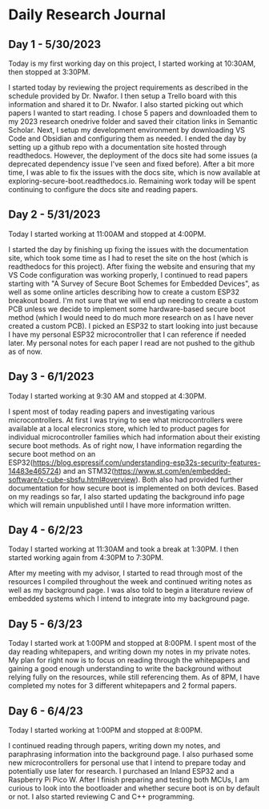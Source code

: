 # Daily Research Journal

## Day 1 - 5/30/2023 

Today is my first working day on this project, I started working at 10:30AM, then stopped at 3:30PM. 

I started today by reviewing the project requirements as described in the schedule provided by Dr. Nwafor. I then setup a Trello board with this information and shared it to Dr. Nwafor. I also started picking out which papers I wanted to start reading. I chose 5 papers and downloaded them to my 2023 research onedrive folder and saved their citation links in Semantic Scholar. Next, I setup my development environment by downloading VS Code and Obsidian and configuring them as needed. I ended the day by setting up a github repo with a documentation site hosted through readthedocs. However, the deployment of the docs site had some issues (a deprecated dependency issue I've seen and fixed before). After a bit more time, I was able to fix the issues with the docs site, which is now available at exploring-secure-boot.readthedocs.io. Remaining work today will be spent continuing to configure the docs site and reading papers. 

## Day 2 - 5/31/2023

Today I started working at 11:00AM and stopped at 4:00PM. 

I started the day by finishing up fixing the issues with the documentation site, which took some time as I had to reset the site on the host (which is readthedocs for this project). After fixing the website and ensuring that my VS Code configuration was working properly, I continued to read papers starting with "A Survey of Secure Boot Schemes for Embedded Devices", as well as some online articles describing how to create a custom ESP32 breakout board. I'm not sure that we will end up needing to create a custom PCB unless we decide to implement some hardware-based secure boot method (which I would need to do much more research on as I have never created a custom PCB). I picked an ESP32 to start looking into just because I have my personal ESP32 microcontroller that I can reference if needed later. My personal notes for each paper I read are not pushed to the github as of now. 

## Day 3 - 6/1/2023

Today I started working at 9:30 AM and stopped at 4:30PM. 

I spent most of today reading papers and investigating various microcontrollers. At first I was trying to see what microcontrollers were available at a local elecronics store, which led to product pages for individual microcontroller families which had information about their existing secure boot methods. As of right now, I have information regarding the secure boot method on an ESP32(https://blog.espressif.com/understanding-esp32s-security-features-14483e465724) and an STM32(https://www.st.com/en/embedded-software/x-cube-sbsfu.html#overview). Both also had provided further documentation for how secure boot is implemented on both devices. Based on my readings so far, I also started updating the background info page which will remain unpublished until I have more information written. 

## Day 4 - 6/2/23 

Today I started working at 11:30AM and took a break at 1:30PM. I then started working again from 4:30PM to 7:30PM. 

After my meeting with my advisor, I started to read through most of the resources I compiled throughout the week and continued writing notes as well as my background page. I was also told to begin a literature review of embedded systems which I intend to integrate into my background page. 

## Day 5 - 6/3/23 

Today I started work at 1:00PM and stopped at 8:00PM. I spent most of the day reading whitepapers, and writing down my notes in my private notes. My plan for right now is to focus on reading through the whitepapers and gaining a good enough understanding to write the background without relying fully on the resources, while still referencing them. As of 8PM, I have completed my notes for 3 different whitepapers and 2 formal papers. 

## Day 6 - 6/4/23 

Today I started working at 1:00PM and stopped at 8:00PM. 

I continued reading through papers, writing down my notes, and paraphrasing information into the background page. I also purhased some new microcontrollers for personal use that I intend to prepare today and potentially use later for research. I purchased an Inland ESP32 and a Raspberry Pi Pico W. After I finish preparing and testing both MCUs, I am curious to look into the bootloader and whether secure boot is on by default or not. I also started reviewing C and C++ programming. 